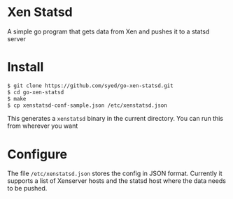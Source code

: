 # Xen Statsd

A simple go program that gets data from 
Xen and pushes it to a statsd server

# Install 

```bash
$ git clone https://github.com/syed/go-xen-statsd.git
$ cd go-xen-statsd
$ make 
$ cp xenstatsd-conf-sample.json /etc/xenstatsd.json
```

This generates a `xenstatsd` binary in the current directory. You
can run this from wherever you want

# Configure

The file `/etc/xenstatsd.json` stores the config in JSON format. 
Currently it supports a list of Xenserver hosts and the statsd
host where the data needs to be pushed. 
